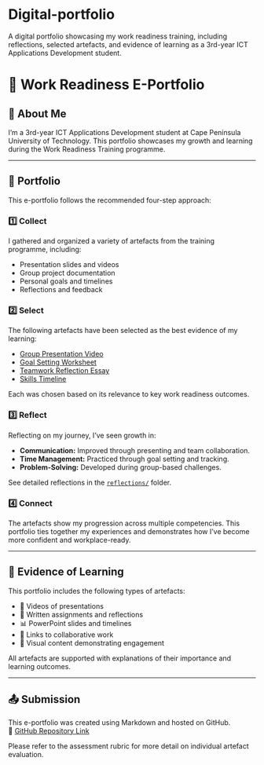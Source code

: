 # Digital-portfolio
A digital portfolio showcasing my work readiness training, including reflections, selected artefacts, and evidence of learning as a 3rd-year ICT Applications Development student.
# 📁 Work Readiness E-Portfolio

## 👤 About Me
I’m a 3rd-year ICT Applications Development student at Cape Peninsula University of Technology. This portfolio showcases my growth and learning during the Work Readiness Training programme.

---

## 📌 Portfolio 

This e-portfolio follows the recommended four-step approach:

### 1️⃣ Collect
I gathered and organized a variety of artefacts from the training programme, including:
- Presentation slides and videos
- Group project documentation
- Personal goals and timelines
- Reflections and feedback

### 2️⃣ Select
The following artefacts have been selected as the best evidence of my learning:
- [Group Presentation Video](artefacts/group-presentation.mp4)
- [Goal Setting Worksheet](artefacts/goal-setting.md)
- [Teamwork Reflection Essay](reflections/teamwork.md)
- [Skills Timeline](artefacts/skills-timeline.pdf)

Each was chosen based on its relevance to key work readiness outcomes.

### 3️⃣ Reflect
Reflecting on my journey, I’ve seen growth in:
- **Communication:** Improved through presenting and team collaboration.
- **Time Management:** Practiced through goal setting and tracking.
- **Problem-Solving:** Developed during group-based challenges.

See detailed reflections in the [`reflections/`](reflections/) folder.

### 4️⃣ Connect
The artefacts show my progression across multiple competencies. This portfolio ties together my experiences and demonstrates how I’ve become more confident and workplace-ready.

---

## 🧩 Evidence of Learning

This portfolio includes the following types of artefacts:
- 🎥 Videos of presentations  
- 📝 Written assignments and reflections  
- 📊 PowerPoint slides and timelines  
- 🔗 Links to collaborative work  
- 📸 Visual content demonstrating engagement  

All artefacts are supported with explanations of their importance and learning outcomes.

---

## 📤 Submission
This e-portfolio was created using Markdown and hosted on GitHub.  
🔗 [GitHub Repository Link](https://github.com/mengezingwenya1/Digital-portfolio)

Please refer to the assessment rubric for more detail on individual artefact evaluation.

